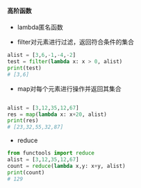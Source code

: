 #### 高阶函数

- lambda匿名函数

- filter对元素进行过滤，返回符合条件的集合
```python
alist = [3,6,-1,-4,-2]
test = filter(lambda x: x > 0, alist)
print(test)
# [3,6]

```


- map对每个元素进行操作并返回其集合
```python

alist = [3,12,35,12,67]
res = map(lambda x: x+20, alist)
print(res)
# [23,32,55,32,87]

```

- reduce
```python
from functools import reduce
alist = [3,12,35,12,67]
count = reduce(lambda x,y: x+y, alist)
print(count)
# 129

```
